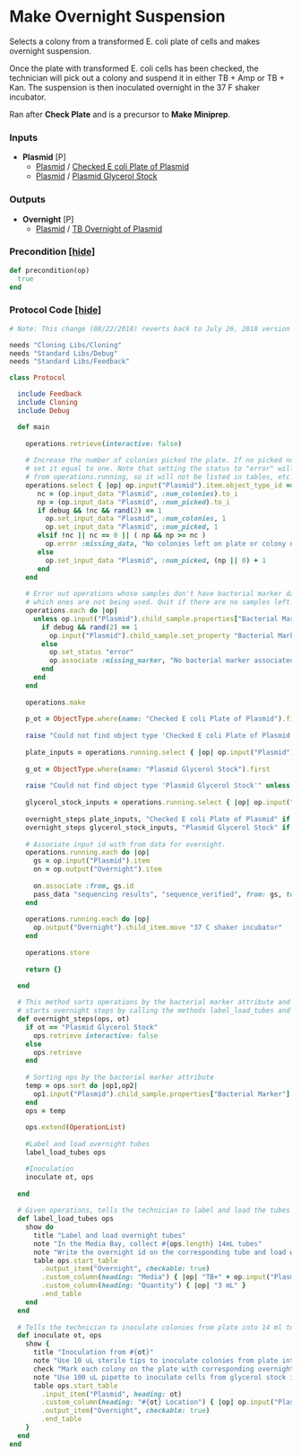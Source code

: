 # Make Overnight Suspension

Selects a colony from a transformed E. coli plate of cells and makes overnight suspension.

Once the plate with transformed E. coli cells has been checked, the technician will pick out a colony and suspend it in either TB + Amp or TB + Kan. The suspension is then inoculated overnight in the 37 F shaker incubator.

Ran after **Check Plate** and is a precursor to **Make Miniprep**.
### Inputs


- **Plasmid** [P]  
  - <a href='#' onclick='easy_select("Sample Types", "Plasmid")'>Plasmid</a> / <a href='#' onclick='easy_select("Containers", "Checked E coli Plate of Plasmid")'>Checked E coli Plate of Plasmid</a>
  - <a href='#' onclick='easy_select("Sample Types", "Plasmid")'>Plasmid</a> / <a href='#' onclick='easy_select("Containers", "Plasmid Glycerol Stock")'>Plasmid Glycerol Stock</a>



### Outputs


- **Overnight** [P]  
  - <a href='#' onclick='easy_select("Sample Types", "Plasmid")'>Plasmid</a> / <a href='#' onclick='easy_select("Containers", "TB Overnight of Plasmid")'>TB Overnight of Plasmid</a>

### Precondition <a href='#' id='precondition'>[hide]</a>
```ruby
def precondition(op)
  true
end
```

### Protocol Code <a href='#' id='protocol'>[hide]</a>
```ruby
# Note: This change (08/22/2018) reverts back to July 26, 2018 version

needs "Cloning Libs/Cloning"
needs "Standard Libs/Debug"
needs "Standard Libs/Feedback"

class Protocol

  include Feedback    
  include Cloning
  include Debug

  def main
      
    operations.retrieve(interactive: false)
    
    # Increase the number of colonies picked the plate. If no picked number is present,
    # set it equal to one. Note that setting the status to "error" will remove the operation
    # from operations.running, so it will not be listed in tables, etc.
    operations.select { |op| op.input("Plasmid").item.object_type_id == ObjectType.where(name: "Checked E coli Plate of Plasmid").first.id }.each do |op|
       nc = (op.input_data "Plasmid", :num_colonies).to_i
       np = (op.input_data "Plasmid", :num_picked).to_i
       if debug && !nc && rand(2) == 1
         op.set_input_data "Plasmid", :num_colonies, 1
         op.set_input_data "Plasmid", :num_picked, 1
       elsif !nc || nc == 0 || ( np && np >= nc )
         op.error :missing_data, "No colonies left on plate or colony number not defined"
       else
         op.set_input_data "Plasmid", :num_picked, (np || 0) + 1
       end
    end
    
    # Error out operations whose samples don't have bacterial marker data. Tell technician
    # which ones are not being used. Quit if there are no samples left.
    operations.each do |op|
      unless op.input("Plasmid").child_sample.properties["Bacterial Marker"]
        if debug && rand(2) == 1
          op.input("Plasmid").child_sample.set_property "Bacterial Marker", "Amp"
        else
          op.set_status "error"
          op.associate :missing_marker, "No bacterial marker associated with plasmid"
        end
      end
    end
    
    operations.make
    
    p_ot = ObjectType.where(name: "Checked E coli Plate of Plasmid").first 
    
    raise "Could not find object type 'Checked E coli Plate of Plasmid'" unless p_ot
    
    plate_inputs = operations.running.select { |op| op.input("Plasmid").item.object_type_id == p_ot.id }
    
    g_ot = ObjectType.where(name: "Plasmid Glycerol Stock").first 
    
    raise "Could not find object type 'Plasmid Glycerol Stock'" unless g_ot 
    
    glycerol_stock_inputs = operations.running.select { |op| op.input("Plasmid").item.object_type_id == g_ot.id }
    
    overnight_steps plate_inputs, "Checked E coli Plate of Plasmid" if plate_inputs.any?
    overnight_steps glycerol_stock_inputs, "Plasmid Glycerol Stock" if glycerol_stock_inputs.any?
    
    # Associate input id with from data for overnight.
    operations.running.each do |op|
      gs = op.input("Plasmid").item
      on = op.output("Overnight").item
      
      on.associate :from, gs.id
      pass_data "sequencing results", "sequence_verified", from: gs, to: on
    end
    
    operations.running.each do |op|
      op.output("Overnight").child_item.move "37 C shaker incubator"
    end
    
    operations.store
    
    return {}

  end 
  
  # This method sorts operations by the bacterial marker attribute and then
  # starts overnight steps by calling the methods label_load_tubes and inoculate.
  def overnight_steps(ops, ot)
    if ot == "Plasmid Glycerol Stock"
      ops.retrieve interactive: false
    else
      ops.retrieve
    end
    
    # Sorting ops by the bacterial marker attribute
    temp = ops.sort do |op1,op2|
      op1.input("Plasmid").child_sample.properties["Bacterial Marker"].upcase <=> op2.input("Plasmid").child_sample.properties["Bacterial Marker"].upcase
    end
    ops = temp
    
    ops.extend(OperationList)
   
    #Label and load overnight tubes 
    label_load_tubes ops

    #Inoculation
    inoculate ot, ops
      
  end
  
  # Given operations, tells the technician to label and load the tubes the tubes
  def label_load_tubes ops
    show do
      title "Label and load overnight tubes"
      note "In the Media Bay, collect #{ops.length} 14mL tubes"
      note "Write the overnight id on the corresponding tube and load with the correct media type."
      table ops.start_table
        .output_item("Overnight", checkable: true)
        .custom_column(heading: "Media") { |op| "TB+" + op.input("Plasmid").child_sample.properties["Bacterial Marker"].upcase }
        .custom_column(heading: "Quantity") { |op| "3 mL" }
        .end_table
    end
  end
  
  # Tells the technician to inoculate colonies from plate into 14 ml tubes.
  def inoculate ot, ops
    show {
      title "Inoculation from #{ot}"
      note "Use 10 uL sterile tips to inoculate colonies from plate into 14 mL tubes according to the following table." if ot == "Checked E coli Plate of Plasmid"
      check "Mark each colony on the plate with corresponding overnight id. If the same plate id appears more than once in the table, inoculate different isolated colonies on that plate." if ot == "Checked E coli Plate of Plasmid"
      note "Use 100 uL pipette to inoculate cells from glycerol stock into the 14 mL tube according to the following table." if ot == "Plasmid Glycerol Stock"
      table ops.start_table
        .input_item("Plasmid", heading: ot)
        .custom_column(heading: "#{ot} Location") { |op| op.input("Plasmid").item.location }
        .output_item("Overnight", checkable: true)
        .end_table      
    } 
  end
end 
```
